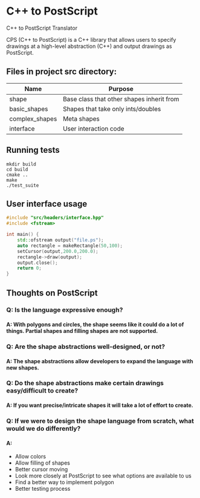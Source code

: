 # C++ to PostScript
C++ to PostScript Translator 

CPS (C++ to PostScript) is a C++ library that allows users to specify drawings at a high-level abstraction (C++) and output drawings as PostScript.

## Files in project src directory:
| Name | Purpose |
| --- | ---- |
| shape | Base class that other shapes inherit from |
| basic_shapes | Shapes that take only ints/doubles |
| complex_shapes | Meta shapes |
| interface | User interaction code |

## Running tests
```
mkdir build
cd build
cmake ..
make
./test_suite
```
## User interface usage
```cpp
#include "src/headers/interface.hpp"
#include <fstream>

int main() {
    std::ofstream output("file.ps");
    auto rectangle = makeRectangle(50,100);
    setCursor(output,200.0,200.0);
    rectangle->draw(output);
    output.close();
    return 0;
}
```
## Thoughts on PostScript

### Q: Is the language expressive enough?
#### A: With polygons and circles, the shape seems like it could do a lot of things. Partial shapes and filling shapes are not supported.
### Q: Are the shape abstractions well-designed, or not?
#### A: The shape abstractions allow developers to expand the language with new shapes.
### Q: Do the shape abstractions make certain drawings easy/difficult to create?
#### A: If you want precise/intricate shapes it will take a lot of effort to create. 
### Q: If we were to design the shape language from scratch, what would we do differently?
#### A: 
 - Allow colors 
 - Allow filling of shapes
 - Better cursor moving
 - Look more closely at PostScript to see what options are available to us
 - Find a better way to implement polygon
 - Better testing process